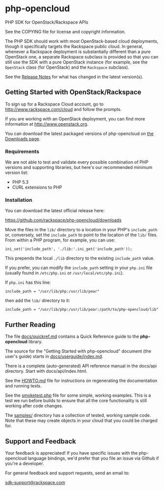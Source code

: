 php-opencloud
=============
PHP SDK for OpenStack/Rackspace APIs

See the COPYING file for license and copyright information.

The PHP SDK should work with most OpenStack-based cloud deployments,
though it specifically targets the Rackspace public cloud. In
general, whenever a Rackspace deployment is substantially different
than a pure OpenStack one, a separate Rackspace subclass is provided
so that you can still use the SDK with a pure OpenStack instance
(for example, see the `OpenStack` class (for OpenStack) and the
`Rackspace` subclass).

See the [Release Notes](blob/master/RELEASENOTES.md) for what has changed in
the latest version(s).

Getting Started with OpenStack/Rackspace
----------------------------------------
To sign up for a Rackspace Cloud account, go to
http://www.rackspace.com/cloud and follow the prompts.

If you are working with an OpenStack deployment, you can find more
information at http://www.openstack.org.

You can download the latest packaged versions of php-opencloud on
[the Downloads page](https://github.com/rackspace/php-opencloud/downloads).

### Requirements

We are not able to test and validate every possible combination of PHP
versions and supporting libraries, but here's our recommended minimum
version list:

* PHP 5.3
* CURL extensions to PHP

### Installation

You can download the latest official release here:

https://github.com/rackspace/php-opencloud/downloads

Move the files in the `lib/` directory to a location in your PHP's
`include_path` or, conversely, set the `include_path` to point to the
location of the `lib/` files. From within a PHP program, for example,
you can use:

    ini_set('include_path', './lib:'.ini_get('include_path'));

This prepends the local `./lib` directory to the existing `include_path`
value.

If you prefer, you can modify the `include_path` setting in your `php.ini`
file (usually found in `/etc/php.ini` or `/usr/local/etc/php.ini`).

If `php.ini` has this line:

    include_path = "/usr/lib/php:/usr/lib/pear"

then add the `lib/` directory to it:

    include_path = "/usr/lib/php:/usr/lib/pear:/path/to/php-opencloud/lib"

Further Reading
---------------
The file [docs/quickref.md](docs/quickref.md) contains a Quick Reference 
guide to the
<b>php-opencloud</b> library.

The source for the "Getting Started with php-opencloud" document (the
user's guide) starts in 
[docs/userguide/index.md](blob/master/docs/userguide/index.md).

There is a complete (auto-generated) API reference manual in the
docs/api directory. Start with docs/api/index.html.

See the [HOWTO.md](blob/master/HOWTO.md) file for instructions on regenerating 
the documentation
and running tests.

See the [smoketest.php](blob/master/smoketest.php) file for some simple, 
working examples. This is a test
we run before builds to ensure that all the core functionality is still
working after code changes.

The [samples/](tree/master/samples/) directory has a collection of tested, 
working sample code.
Note that these may create objects in your cloud that you could be
charged for.

Support and Feedback
--------------------
Your feedback is appreciated! If you have specific issues with the php-opencloud
language bindings, we'd prefer that you file an issue via Github if you're a 
developer. 

For general feedback and support requests, send an email to:

sdk-support@rackspace.com

